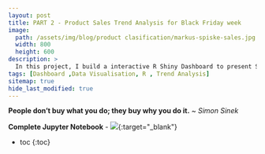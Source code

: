 ```yaml
---
layout: post
title: PART 2 - Product Sales Trend Analysis for Black Friday week 
image: 
  path: /assets/img/blog/product clasification/markus-spiske-sales.jpg
  width: 800
  height: 600
description: >
  In this project, I build a interactive R Shiny Dashboard to present Sales Analysis Trends of Thanks giving week of 2021, Insights and Business Recommendation 
tags: [Dashboard ,Data Visualisation, R , Trend Analysis]
sitemap: true
hide_last_modified: true
---
```



**People don’t buy what you do; they buy why you do it.** ~ *Simon Sinek*

**Complete Jupyter Notebook** - [![](https://img.shields.io/badge/GitHub-View_in_GitHub-blue?logo=GitHub)](https://github.com/fariedd/Product-text-calssification-and-Sales-Analysis/blob/main/Product%20Text%20Classification.ipynb){:target="_blank"}

* toc
{:toc}


